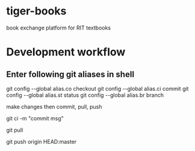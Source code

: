 # tiger-books
book exchange platform for RIT textbooks

# Development workflow

## Enter following git aliases in shell

git config --global alias.co checkout
git config --global alias.ci commit
git config --global alias.st status
git config --global alias.br branch

make changes then commit, pull, push

git ci -m "commit msg"

git pull

git push origin HEAD:master

